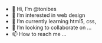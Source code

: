 - 👋 Hi, I’m @tonibes
- 👀 I’m interested in web design
- 🌱 I’m currently learning html5, css,
- 💞️ I’m looking to collaborate on ...
- 📫 How to reach me ...

<!---
tonibes/tonibes is a ✨ special ✨ repository because its `README.md` (this file) appears on your GitHub profile.
You can click the Preview link to take a look at your changes.
--->
